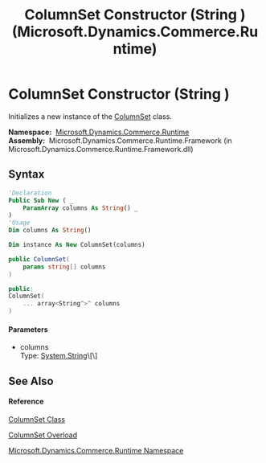 ﻿---
title: ColumnSet Constructor (String ) (Microsoft.Dynamics.Commerce.Runtime)
TOCTitle: ColumnSet Constructor (String )
ms:assetid: M:Microsoft.Dynamics.Commerce.Runtime.ColumnSet.#ctor(System.String[])
ms:mtpsurl: https://technet.microsoft.com/en-us/library/microsoft.dynamics.commerce.runtime.columnset.columnset(v=AX.60)
ms:contentKeyID: 49852617
ms.date: 05/18/2015
mtps_version: v=AX.60
dev_langs:
- vb
- csharp
- c++
---

# ColumnSet Constructor (String )

Initializes a new instance of the [ColumnSet](columnset-class-microsoft-dynamics-commerce-runtime.md) class.

**Namespace:**  [Microsoft.Dynamics.Commerce.Runtime](microsoft-dynamics-commerce-runtime-namespace.md)  
**Assembly:**  Microsoft.Dynamics.Commerce.Runtime.Framework (in Microsoft.Dynamics.Commerce.Runtime.Framework.dll)

## Syntax

``` vb
'Declaration
Public Sub New ( _
    ParamArray columns As String() _
)
'Usage
Dim columns As String()

Dim instance As New ColumnSet(columns)
```

``` csharp
public ColumnSet(
    params string[] columns
)
```

``` c++
public:
ColumnSet(
    ... array<String^>^ columns
)
```

#### Parameters

  - columns  
    Type: [System.String](https://technet.microsoft.com/en-us/library/s1wwdcbf\(v=ax.60\))\[\]  

## See Also

#### Reference

[ColumnSet Class](columnset-class-microsoft-dynamics-commerce-runtime.md)

[ColumnSet Overload](columnset-constructor-microsoft-dynamics-commerce-runtime.md)

[Microsoft.Dynamics.Commerce.Runtime Namespace](microsoft-dynamics-commerce-runtime-namespace.md)

